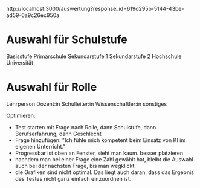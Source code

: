 http://localhost:3000/auswertung?response_id=619d295b-5144-43be-ad59-6a9c26ec950a 


# Auswahl für Schulstufe
Basisstufe
Primarschule
Sekundarstufe 1
Sekundarstufe 2
Hochschule
Universität

# Auswahl für Rolle
Lehrperson
Dozent:in
Schulleiter:in
Wissenschaftler:in 
sonstiges

Optimieren: 
- Test starten mit Frage nach Rolle, dann Schulstufe, dann Berufserfahrung, dann Geschlecht
- Frage hinzufügen: "Ich fühle mich kompetent beim Einsatz von KI im eigenen Unterricht."
- Progressbar ist oben an Fenster, sieht man kaum. besser platzieren
- nachdem man bei einer Frage eine Zahl gewählt hat, bleibt die Auswahl auch bei der nächsten Frage, bis man wegklickt. 
- die Grafiken sind nicht optimal. Das liegt auch daran, dass das Ergebnis des Testes nicht ganz einfach einzuordnen ist. 